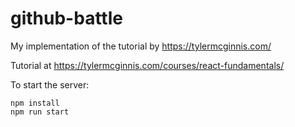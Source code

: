 # github-battle
My implementation of the tutorial by https://tylermcginnis.com/

Tutorial at https://tylermcginnis.com/courses/react-fundamentals/

To start the server:
```
npm install
npm run start
```
